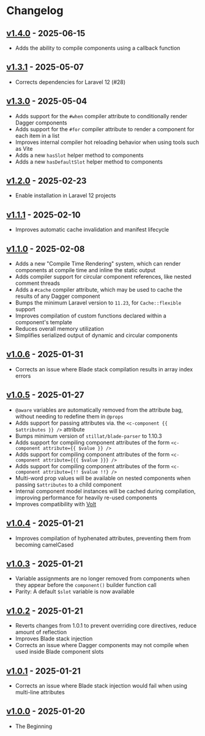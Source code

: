 # Changelog

## [v1.4.0](https://github.com/Stillat/dagger/compare/v1.3.1...v1.4.0) - 2025-06-15

- Adds the ability to compile components using a callback function

## [v1.3.1](https://github.com/Stillat/dagger/compare/v1.3.0...v1.3.1) - 2025-05-07

- Corrects dependencies for Laravel 12 (#28)

## [v1.3.0](https://github.com/Stillat/dagger/compare/v1.2.0...v1.3.0) - 2025-05-04

- Adds support for the `#when` compiler attribute to conditionally render Dagger components
- Adds support for the `#for` compiler attribute to render a component for each item in a list
- Improves internal compiler hot reloading behavior when using tools such as Vite
- Adds a new `hasSlot` helper method to components
- Adds a new `hasDefaultSlot` helper method to components

## [v1.2.0](https://github.com/Stillat/dagger/compare/v1.1.1...v1.2.0) - 2025-02-23

- Enable installation in Laravel 12 projects

## [v1.1.1](https://github.com/Stillat/dagger/compare/v1.1.0...v1.1.1) - 2025-02-10

- Improves automatic cache invalidation and manifest lifecycle

## [v1.1.0](https://github.com/Stillat/dagger/compare/v1.0.6...v1.1.0) - 2025-02-08

- Adds a new "Compile Time Rendering" system, which can render components at compile time and inline the static output
- Adds compiler support for circular component references, like nested comment threads
- Adds a `#cache` compiler attribute, which may be used to cache the results of any Dagger component
- Bumps the minimum Laravel version to `11.23`, for `Cache::flexible` support
- Improves compilation of custom functions declared within a component's template
- Reduces overall memory utilization
- Simplifies serialized output of dynamic and circular components

## [v1.0.6](https://github.com/Stillat/dagger/compare/v1.0.5...v1.0.6) - 2025-01-31

- Corrects an issue where Blade stack compilation results in array index errors

## [v1.0.5](https://github.com/Stillat/dagger/compare/v1.0.4...v1.0.5) - 2025-01-27

- `@aware` variables are automatically removed from the attribute bag, without needing to redefine them in `@props`
- Adds support for passing attributes via. the `<c-component {{ $attributes }} />` attribute
- Bumps minimum version of `stillat/blade-parser` to 1.10.3
- Adds support for compiling component attributes of the form `<c-component attribute={{ $value }} />`
- Adds support for compiling component attributes of the form `<c-component attribute={{{ $value }}} />`
- Adds support for compiling component attributes of the form `<c-component attribute={!! $value !!} />`
- Multi-word prop values will be available on nested components when passing `$attributes` to a child component
- Internal component model instances will be cached during compilation, improving performance for heavily re-used components
- Improves compatibility with [Volt](https://livewire.laravel.com/docs/volt)

## [v1.0.4](https://github.com/Stillat/dagger/compare/v1.0.3...v1.0.4) - 2025-01-21

- Improves compilation of hyphenated attributes, preventing them from becoming camelCased

## [v1.0.3](https://github.com/Stillat/dagger/compare/v1.0.2...v1.0.3) - 2025-01-21

- Variable assignments are no longer removed from components when they appear before the `component()` builder function call
- Parity: A default `$slot` variable is now available

## [v1.0.2](https://github.com/Stillat/dagger/compare/v1.0.1...v1.0.2) - 2025-01-21

- Reverts changes from 1.0.1 to prevent overriding core directives, reduce amount of reflection
- Improves Blade stack injection
- Corrects an issue where Dagger components may not compile when used inside Blade component slots

## [v1.0.1](https://github.com/Stillat/dagger/compare/v1.0.0...v1.0.1) - 2025-01-21

- Corrects an issue where Blade stack injection would fail when using multi-line attributes

## [v1.0.0](https://github.com/Stillat/dagger/compare/v1.0.0...v1.0.0) - 2025-01-20

- The Beginning